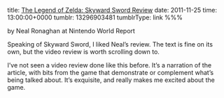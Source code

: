 title: [The Legend of Zelda: Skyward Sword Review](http://www.nintendoworldreport.com/review/28400)
date: 2011-11-25
time: 13:00:00+0000
tumblr: 13296903481
tumblrType: link
%%%

by Neal Ronaghan at Nintendo World Report

Speaking of Skyward Sword, I liked Neal’s review. The text is fine on its own, but the video review is worth scrolling down to.

I’ve not seen a video review done like this before. It’s a narration of the article, with bits from the game that demonstrate or complement what’s being talked about. It’s exquisite, and really makes me excited about the game.
